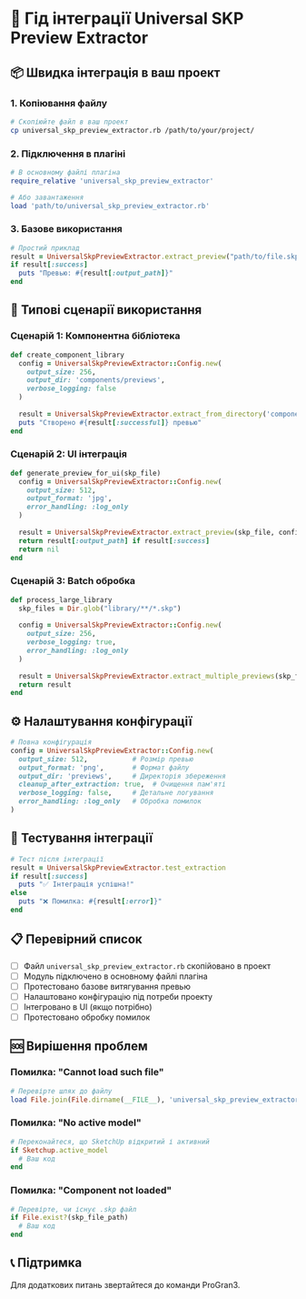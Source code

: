 # 🚀 Гід інтеграції Universal SKP Preview Extractor

## 📦 Швидка інтеграція в ваш проект

### 1. Копіювання файлу
```bash
# Скопіюйте файл в ваш проект
cp universal_skp_preview_extractor.rb /path/to/your/project/
```

### 2. Підключення в плагіні
```ruby
# В основному файлі плагіна
require_relative 'universal_skp_preview_extractor'

# Або завантаження
load 'path/to/universal_skp_preview_extractor.rb'
```

### 3. Базове використання
```ruby
# Простий приклад
result = UniversalSkpPreviewExtractor.extract_preview("path/to/file.skp")
if result[:success]
  puts "Превью: #{result[:output_path]}"
end
```

## 🎯 Типові сценарії використання

### Сценарій 1: Компонентна бібліотека
```ruby
def create_component_library
  config = UniversalSkpPreviewExtractor::Config.new(
    output_size: 256,
    output_dir: 'components/previews',
    verbose_logging: false
  )
  
  result = UniversalSkpPreviewExtractor.extract_from_directory('components', config)
  puts "Створено #{result[:successful]} превью"
end
```

### Сценарій 2: UI інтеграція
```ruby
def generate_preview_for_ui(skp_file)
  config = UniversalSkpPreviewExtractor::Config.new(
    output_size: 512,
    output_format: 'jpg',
    error_handling: :log_only
  )
  
  result = UniversalSkpPreviewExtractor.extract_preview(skp_file, config)
  return result[:output_path] if result[:success]
  return nil
end
```

### Сценарій 3: Batch обробка
```ruby
def process_large_library
  skp_files = Dir.glob("library/**/*.skp")
  
  config = UniversalSkpPreviewExtractor::Config.new(
    output_size: 256,
    verbose_logging: true,
    error_handling: :log_only
  )
  
  result = UniversalSkpPreviewExtractor.extract_multiple_previews(skp_files, config)
  return result
end
```

## ⚙️ Налаштування конфігурації

```ruby
# Повна конфігурація
config = UniversalSkpPreviewExtractor::Config.new(
  output_size: 512,           # Розмір превью
  output_format: 'png',       # Формат файлу
  output_dir: 'previews',     # Директорія збереження
  cleanup_after_extraction: true,  # Очищення пам'яті
  verbose_logging: false,     # Детальне логування
  error_handling: :log_only   # Обробка помилок
)
```

## 🔧 Тестування інтеграції

```ruby
# Тест після інтеграції
result = UniversalSkpPreviewExtractor.test_extraction
if result[:success]
  puts "✅ Інтеграція успішна!"
else
  puts "❌ Помилка: #{result[:error]}"
end
```

## 📋 Перевірний список

- [ ] Файл `universal_skp_preview_extractor.rb` скопійовано в проект
- [ ] Модуль підключено в основному файлі плагіна
- [ ] Протестовано базове витягування превью
- [ ] Налаштовано конфігурацію під потреби проекту
- [ ] Інтегровано в UI (якщо потрібно)
- [ ] Протестовано обробку помилок

## 🆘 Вирішення проблем

### Помилка: "Cannot load such file"
```ruby
# Перевірте шлях до файлу
load File.join(File.dirname(__FILE__), 'universal_skp_preview_extractor.rb')
```

### Помилка: "No active model"
```ruby
# Переконайтеся, що SketchUp відкритий і активний
if Sketchup.active_model
  # Ваш код
end
```

### Помилка: "Component not loaded"
```ruby
# Перевірте, чи існує .skp файл
if File.exist?(skp_file_path)
  # Ваш код
end
```

## 📞 Підтримка

Для додаткових питань звертайтеся до команди ProGran3.

